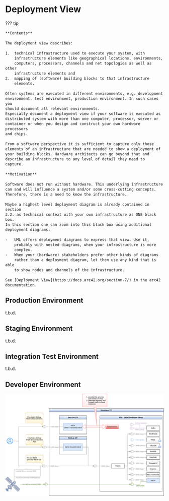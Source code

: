 # Deployment View

??? tip

    **Contents**

    The deployment view describes:

    1.  technical infrastructure used to execute your system, with
        infrastructure elements like geographical locations, environments,
        computers, processors, channels and net topologies as well as other
        infrastructure elements and
    2.  mapping of (software) building blocks to that infrastructure
        elements.

    Often systems are executed in different environments, e.g. development
    environment, test environment, production environment. In such cases you
    should document all relevant environments.
    Especially document a deployment view if your software is executed as
    distributed system with more than one computer, processor, server or
    container or when you design and construct your own hardware processors
    and chips.

    From a software perspective it is sufficient to capture only those
    elements of an infrastructure that are needed to show a deployment of
    your building blocks. Hardware architects can go beyond that and
    describe an infrastructure to any level of detail they need to capture.

    **Motivation**

    Software does not run without hardware. This underlying infrastructure
    can and will influence a system and/or some cross-cutting concepts.
    Therefore, there is a need to know the infrastructure.

    Maybe a highest level deployment diagram is already contained in section
    3.2. as technical context with your own infrastructure as ONE black box.
    In this section one can zoom into this black box using additional
    deployment diagrams:

    -   UML offers deployment diagrams to express that view. Use it,
        probably with nested diagrams, when your infrastructure is more
        complex.
    -   When your (hardware) stakeholders prefer other kinds of diagrams
        rather than a deployment diagram, let them use any kind that is able
        to show nodes and channels of the infrastructure.

    See [Deployment View](https://docs.arc42.org/section-7/) in the arc42
    documentation.

## Production Environment

t.b.d.

## Staging Environment

t.b.d.

## Integration Test Environment

t.b.d.

## Developer Environment

![Deployment View](deployment-view-development.drawio.svg)
